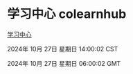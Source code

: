 # 学习中心 colearnhub
[学习中心](http://219.139.197.74:56308/colearnhub/)

2024年 10月 27日 星期日 14:00:02 CST

2024年 10月 27日 星期日 06:00:02 GMT
